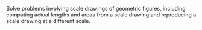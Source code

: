 Solve problems involving scale drawings of geometric figures, including computing actual lengths and areas from a scale drawing and reproducing a scale drawing at a different scale.

